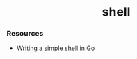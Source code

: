 <h1 align="center">shell</h1>

### Resources

- [Writing a simple shell in Go](https://blog.init-io.net/post/2018/07-01-go-unix-shell/)
